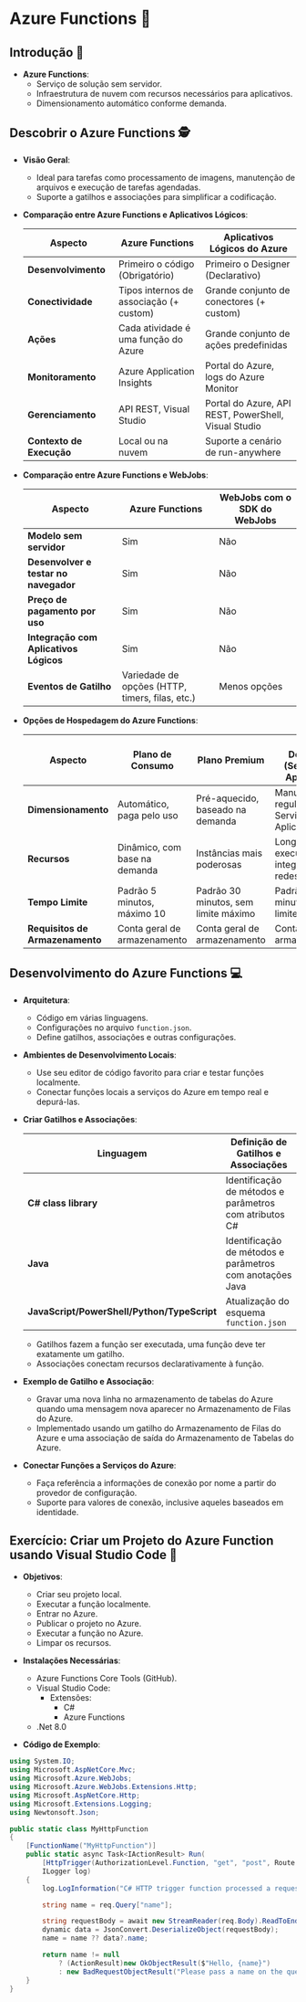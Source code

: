 # Azure Functions 🧩

## Introdução 📘
- **Azure Functions**:
  - Serviço de solução sem servidor.
  - Infraestrutura de nuvem com recursos necessários para aplicativos.
  - Dimensionamento automático conforme demanda.

## Descobrir o Azure Functions 🕵️
- **Visão Geral**:
  - Ideal para tarefas como processamento de imagens, manutenção de arquivos e execução de tarefas agendadas.
  - Suporte a gatilhos e associações para simplificar a codificação.

- **Comparação entre Azure Functions e Aplicativos Lógicos**:
  
  | Aspecto               | Azure Functions                        | Aplicativos Lógicos do Azure                           |
  |-----------------------|----------------------------------------|--------------------------------------------------------|
  | **Desenvolvimento**   | Primeiro o código (Obrigatório)        | Primeiro o Designer (Declarativo)                      |
  | **Conectividade**     | Tipos internos de associação (+ custom) | Grande conjunto de conectores (+ custom)               |
  | **Ações**             | Cada atividade é uma função do Azure   | Grande conjunto de ações predefinidas                  |
  | **Monitoramento**     | Azure Application Insights             | Portal do Azure, logs do Azure Monitor                 |
  | **Gerenciamento**     | API REST, Visual Studio                | Portal do Azure, API REST, PowerShell, Visual Studio   |
  | **Contexto de Execução** | Local ou na nuvem                    | Suporte a cenário de run-anywhere                      |
  
- **Comparação entre Azure Functions e WebJobs**:
  
  | Aspecto                          | Azure Functions                     | WebJobs com o SDK do WebJobs      |
  |----------------------------------|-------------------------------------|-----------------------------------|
  | **Modelo sem servidor**          | Sim                                 | Não                               |
  | **Desenvolver e testar no navegador** | Sim                           | Não                               |
  | **Preço de pagamento por uso**   | Sim                                 | Não                               |
  | **Integração com Aplicativos Lógicos** | Sim                          | Não                               |
  | **Eventos de Gatilho**           | Variedade de opções (HTTP, timers, filas, etc.) | Menos opções                      |
  
- **Opções de Hospedagem do Azure Functions**:
  
  | Aspecto                          | Plano de Consumo               | Plano Premium                 | Plano Dedicado (Serviço de Aplicativo) |
  |----------------------------------|--------------------------------|--------------------------------|----------------------------------------|
  | **Dimensionamento**              | Automático, paga pelo uso       | Pré-aquecido, baseado na demanda | Manual, taxas regulares do Serviço de Aplicativos |
  | **Recursos**                     | Dinâmico, com base na demanda   | Instâncias mais poderosas       | Longa execução, integração a redes virtuais      |
  | **Tempo Limite**                 | Padrão 5 minutos, máximo 10    | Padrão 30 minutos, sem limite máximo | Padrão 30 minutos, sem limite máximo            |
  | **Requisitos de Armazenamento**  | Conta geral de armazenamento    | Conta geral de armazenamento    | Conta geral de armazenamento                     |

## Desenvolvimento do Azure Functions 💻

- **Arquitetura**:
  - Código em várias linguagens.
  - Configurações no arquivo `function.json`.
  - Define gatilhos, associações e outras configurações.

- **Ambientes de Desenvolvimento Locais**:
  - Use seu editor de código favorito para criar e testar funções localmente.
  - Conectar funções locais a serviços do Azure em tempo real e depurá-las.

- **Criar Gatilhos e Associações**:
  
  | Linguagem                  | Definição de Gatilhos e Associações           |
  |----------------------------|----------------------------------------------|
  | **C# class library**       | Identificação de métodos e parâmetros com atributos C# |
  | **Java**                   | Identificação de métodos e parâmetros com anotações Java |
  | **JavaScript/PowerShell/Python/TypeScript** | Atualização do esquema `function.json` |
  
  - Gatilhos fazem a função ser executada, uma função deve ter exatamente um gatilho.
  - Associações conectam recursos declarativamente à função.

- **Exemplo de Gatilho e Associação**:
  - Gravar uma nova linha no armazenamento de tabelas do Azure quando uma mensagem nova aparecer no Armazenamento de Filas do Azure.
  - Implementado usando um gatilho do Armazenamento de Filas do Azure e uma associação de saída do Armazenamento de Tabelas do Azure.

- **Conectar Funções a Serviços do Azure**:
  - Faça referência a informações de conexão por nome a partir do provedor de configuração.
  - Suporte para valores de conexão, inclusive aqueles baseados em identidade.

## Exercício: Criar um Projeto do Azure Function usando Visual Studio Code 🚀

- **Objetivos**:
  - Criar seu projeto local.
  - Executar a função localmente.
  - Entrar no Azure.
  - Publicar o projeto no Azure.
  - Executar a função no Azure.
  - Limpar os recursos.

- **Instalações Necessárias**:
  - Azure Functions Core Tools (GitHub).
  - Visual Studio Code:
    - Extensões:
      - C#
      - Azure Functions
  - .Net 8.0

- **Código de Exemplo**:

```csharp
using System.IO;
using Microsoft.AspNetCore.Mvc;
using Microsoft.Azure.WebJobs;
using Microsoft.Azure.WebJobs.Extensions.Http;
using Microsoft.AspNetCore.Http;
using Microsoft.Extensions.Logging;
using Newtonsoft.Json;

public static class MyHttpFunction
{
    [FunctionName("MyHttpFunction")]
    public static async Task<IActionResult> Run(
        [HttpTrigger(AuthorizationLevel.Function, "get", "post", Route = null)] HttpRequest req,
        ILogger log)
    {
        log.LogInformation("C# HTTP trigger function processed a request.");

        string name = req.Query["name"];

        string requestBody = await new StreamReader(req.Body).ReadToEndAsync();
        dynamic data = JsonConvert.DeserializeObject(requestBody);
        name = name ?? data?.name;

        return name != null
            ? (ActionResult)new OkObjectResult($"Hello, {name}")
            : new BadRequestObjectResult("Please pass a name on the query string or in the request body");
    }
}
